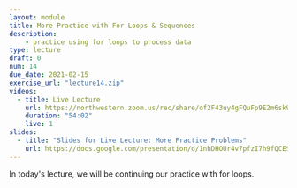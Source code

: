 ```yaml
---
layout: module
title: More Practice with For Loops & Sequences
description:
    - practice using for loops to process data
type: lecture
draft: 0
num: 14
due_date: 2021-02-15 
exercise_url: "lecture14.zip"
videos:
  - title: Live Lecture
    url: https://northwestern.zoom.us/rec/share/of2F43uy4gFQuFp9E2m6sk9x6wSi3Sz-JegFExfho3jjczOXlTRLMjLkKjTzJsPK.j_WgwX4d3egAXXp7?startTime=1613404713000
    duration: "54:02"
    live: 1
slides:
  - title: "Slides for Live Lecture: More Practice Problems"
    url: https://docs.google.com/presentation/d/1nhDHOUr4v7pfzI7h9fQCESRnug9IGV8t3KsIWtI3Qsg/edit?usp=sharing
---
```


In today's lecture, we will be continuing our practice with for loops.